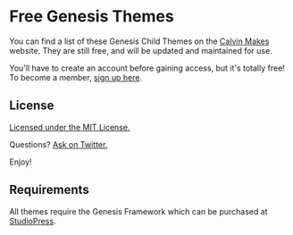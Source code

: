 Free Genesis Themes
=================

You can find a list of these Genesis Child Themes on the <a href="http://www.calvinmakes.com/free-themes/">Calvin Makes</a> website. They are still free, and will be updated and maintained for use.

You'll have to create an account before gaining access, but it's totally free! To become a member, <a href="http://www.calvinmakes.com/register">sign up here</a>.

## License

<a href="http://opensource.org/licenses/MIT" target="_blank">Licensed under the MIT License.</a>

Questions? <a href="http://twitter.com/calvin_makes">Ask on Twitter.</a>

Enjoy!

## Requirements
All themes require the Genesis Framework which can be purchased at <a href="http://www.calvinmakes.com/buy-genesis-framework" target="_blank">StudioPress</a>.
